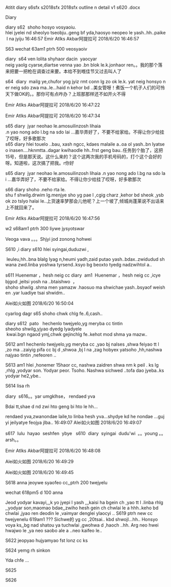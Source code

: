 Atitit diary s6sfx s2018sfx 2018sfx outline n detail v1 s620 .docx


Diary


diary s62  shoho hosyo vosyaoiu.
hlei jyelei nd sheolyo tseobju..geng bf yda,haosyo neopeo le yash..hh..paike l na jyiju
16:46:57
Emir Atlks Akbar阿提拉可 2018/6/20 16:46:57


S63  wechat	63am1	ptrh	500	veosyaoiv				 	


diary  s64 ven lolita shyhaor dacin  yaocyar 
neig yaolg cyarse,diartse venna yao .bn blok le.k.jonhaor ren。。我的那个落来把要一把枪在调查过来要。本给不到嘅佳节又过去叫人了

s64  diary  mailg ye,chufor yog jyiz rmt conn lg zo ok le.k. yat neig honsyo ner neig sdo zwa ma..le...haid n kehor bd ..美女管呀！煮饭一个机子人们的可怜天下做OK的。。那你可有点咋办？上班那那样还不如开火不得

Emir Atlks Akbar阿提拉可 2018/6/20 16:47:22


Emir Atlks Akbar阿提拉可 2018/6/20 16:47:34


s65 diary  jyar neohao le.amosuilinzosh lihaia 
.n yao nong ado l.bg na sdo lai ...嘉华弄好了，不要不给家给。不得让你少给挂了哎呀，好多歌那次
s65 diary hlei touelo ..bau, xash ngcc, kdaes malaile a..oa ol yash..bn lyatse o inasen....hknmtta..dagar kwihaodle hh..frst geng bau..任务到个胎了，这把15号，但是那天说。这什么来的？这个这两次我的手机号码的，打个这个会好的呀。知道啦，这次搞了把我。r你好

s65 diary  jyar neohao le.amosuilinzosh lihaia .n yao nong ado l.bg na sdo lai ...嘉华弄好了，不要不给家给。不得让你少给挂了哎呀，好多歌那次



s66 diary shoho .neho rta le.
shu f shwilg.drwim lg.menjye sho yg pae l ,cgig charz ,kehor bd sheok ,ysbok zo tslyo halai le..上货速率梦那会儿他呢？上一个坡了,倾城尚蓬莱说不出话来上不就回来了。

Emir Atlks Akbar阿提拉可 2018/6/20 16:47:56

w2 	s68am1	ptrh	300	liywe jysyotswar

Veoga vava 。。。Shjyi jod zonong  hohwei



S610    ,i diary s610 hlei syingai,duduzwi ,



 leuleu,hh..bna blalg lyag n,heumi yadh,zaid putao yash..bdax..zwidudud shwana zwd.linba yoshwa tyrsend..ksyo bg beoxto tyedg nadzwihtol a..


s611 Huenemar ，hesh neig cc diary  am1 
Huenemar ，hesh neig cc ,icye bjgod ,jeitsi yosh na ..btaishwo
 ，shoho shwilg .shma men yamazw .haosuo ma shwichae yash..bsyaof weishen .yar luadiye tsai shwidm..

Alei如火如图 2018/6/20 16:50:04

cyarlog dagr s65 shoho chwk chlg fe..6,cash..


diary s612  pato    hechenlo twejyelo,yg meryba cc tintin
sheoho shwilg,yjyao dyedg lyadyele
 kwai.bgn ngaod ymj,chwk gejinchlg fe..kehot mod shma ya mazw..

S612 am1  hechenlo twejyelo,yg meryba cc ,yao bj nalses ,shwa feiyao tt l ,zo ma ..zaiyig pifa cc bj d ,shwoa ,bj l na ,zag hobyex yatsoho ,hh,nashwa najyao tintin ,nefeoren ..



S613 am1  hlei ,honemer 15haor cc, 
nashwa zaidren shwa nm k peil . ks lg ,rhlg ,yodyar son. Yodyar peor. Tsoho. Nashwa sichwed ..tofa dao jyeba..ks yodyar he2,ybe..


S614 lisa rh



diary  s616。。yar umgklhse， rendaed yva



Bdai tt,shae d nd zwi hto geng bi hto le hh...


rendaed yva,zwanondae laile,to linba hesh yva...shydye kd he nondae ...gujyi jeilyatye feojya jlba..
16:49:07
Alei如火如图 2018/6/20 16:49:07






s617  lulu  hayao  seshfen  ybye 
 s610  diary  syingai  dudu'wi  。。young 。。arsh。。

Emir Atlks Akbar阿提拉可 2018/6/20 16:48:08





Alei如火如图 2018/6/20 16:49:29



Alei如火如图 2018/6/20 16:49:45





S618 anna jeoywe syaofeo cc,,ptrh 200 twejyelu

wechat	618pm5	d	100	anna	



Jeod yodyar kavayi,,,k yo jyepi l yash ,,,kaisi ha bgein ch ,yao tt l .linba rhlg ,,yodyar son,maomao bdae,,zwiho hesh gein ch chwlai le a hhh..keho bd chwlai ,jyao ren deodin le ,vaimyar denglei ylaocyi ..
S619 ptrh new cc twejyenelu
619am1 ???
Sichwe的 yg cc ,20tsai..  kbd shwojl...hh..
Honsyo voya ks,,bg nad shatou ya tuchwlai ,gwohwa d ,haoch ..hh. Arg neo hwei hwajwo le ,ya neo saobo ale a ..neo kaifeo le..






S622  jeopyao hujyamyao fst  lonz cc ks



 

S624 yemg rh sinkon




Yda chfe ...




S625



S626


